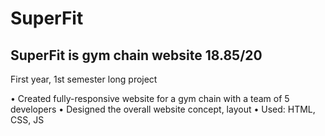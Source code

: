 # SuperFit
## SuperFit is gym chain website 18.85/20
First year, 1st semester long project

• Created fully-responsive website for a gym chain with a team of 5 developers
• Designed the overall website concept, layout
• Used: HTML, CSS, JS
